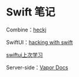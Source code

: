 # Swift 笔记

Combine：[heckj](https://heckj.github.io/swiftui-notes/#developingwith-threads)

SwiftUI：[hacking with swift](https://www.hackingwithswift.com/100/swiftui)

[swiftui上次学习](https://www.hackingwithswift.com/books/ios-swiftui/instafilter-wrap-up)

Server-side：[Vapor Docs](https://cn.docs.vapor.codes/4.0/)